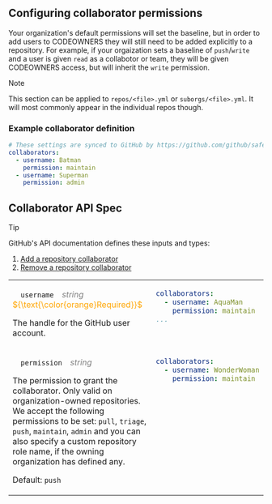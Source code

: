 ## Configuring collaborator permissions

Your organization's default permissions will set the baseline, but in order to add users to CODEOWNERS they will still need to be added explicitly to a repository. For example, if your orgaization sets a baseline of `push`/`write` and a user is given `read` as a collabotor or team, they will be given CODEOWNERS access, but will inherit the `write` permission.

>[!NOTE]
>This section can be applied to `repos/<file>.yml` or `suborgs/<file>.yml`. It will most commonly appear in the individual repos though.

### Example collaborator definition

```yaml
# These settings are synced to GitHub by https://github.com/github/safe-settings
collaborators:
  - username: Batman
    permission: maintain
  - username: Superman
    permission: admin
```

## Collaborator API Spec

>[!TIP]
>GitHub's API documentation defines these inputs and types:
>1. [Add a repository collaborator](https://docs.github.com/en/rest/collaborators/collaborators?apiVersion=2022-11-28#add-a-repository-collaborator)
>2. [Remove a repository collaborator](https://docs.github.com/en/rest/collaborators/collaborators?apiVersion=2022-11-28#remove-a-repository-collaborator)

<table>
<tr><td>
<p>&emsp;<code>username</code><span style="color:gray;">&emsp;<i>string</i>&emsp;</span><span style="color:orange;">${\text{\color{orange}Required}}$</span></p>
<p>The handle for the GitHub user account.</p>
</td><td style="vertical-align:top">

```yaml
collaborators:
  - username: AquaMan
    permission: maintain
...
```

</td></tr>
<tr><td>
<p>&emsp;<code>permission</code><span style="color:gray;">&emsp;<i>string</i>&emsp;</span></p>
<p>The permission to grant the collaborator. Only valid on organization-owned repositories. We accept the following permissions to be set: <code>pull</code>, <code>triage</code>, <code>push</code>, <code>maintain</code>, <code>admin</code> and you can also specify a custom repository role name, if the owning organization has defined any.</p>
<p>Default: <code>push</code></p>
</td><td style="vertical-align:top">

```yaml
collaborators:
  - username: WonderWoman
    permission: maintain
```

</td></tr>
</table>
